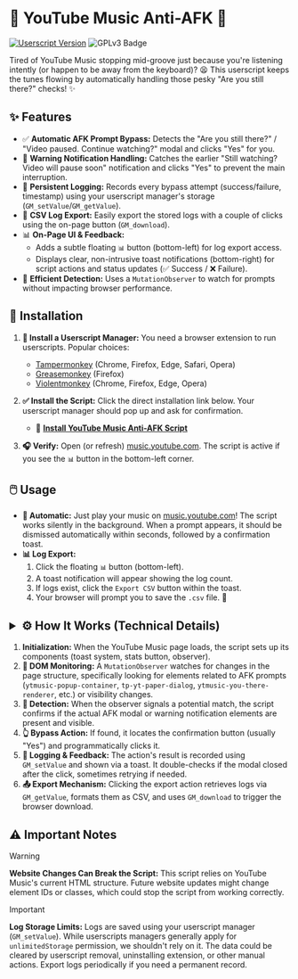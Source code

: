 # 🎵 YouTube Music Anti-AFK 🤖

[![Userscript Version](https://img.shields.io/badge/version-0.2.0-blue?style=flat-square)](https://raw.githubusercontent.com/InvictusNavarchus/ytmusic-anti-afk/master/ytmusic-anti-afk.user.js)
![GPLv3 Badge](https://img.shields.io/badge/license-GPLv3-blue)

Tired of YouTube Music stopping mid-groove just because you're listening intently (or happen to be away from the keyboard)? 😫 This userscript keeps the tunes flowing by automatically handling those pesky "Are you still there?" checks! ✨

## ✨ Features

* ✅ **Automatic AFK Prompt Bypass:** Detects the "Are you still there?" / "Video paused. Continue watching?" modal and clicks "Yes" for you.
* 🔔 **Warning Notification Handling:** Catches the earlier "Still watching? Video will pause soon" notification and clicks "Yes" to prevent the main interruption.
* 💾 **Persistent Logging:** Records every bypass attempt (success/failure, timestamp) using your userscript manager's storage (`GM_setValue`/`GM_getValue`).
* 📄 **CSV Log Export:** Easily export the stored logs with a couple of clicks using the on-page button (`GM_download`).
* 📊 **On-Page UI & Feedback:**
    * Adds a subtle floating `📊` button (bottom-left) for log export access.
    * Displays clear, non-intrusive toast notifications (bottom-right) for script actions and status updates (✅ Success / ❌ Failure).
* 🚀 **Efficient Detection:** Uses a `MutationObserver` to watch for prompts without impacting browser performance.

## 🚀 Installation

1.  **🔧 Install a Userscript Manager:** You need a browser extension to run userscripts. Popular choices:
    * [Tampermonkey](https://www.tampermonkey.net/) (Chrome, Firefox, Edge, Safari, Opera)
    * [Greasemonkey](https://www.greasespot.net/) (Firefox)
    * [Violentmonkey](https://violentmonkey.github.io/) (Chrome, Firefox, Edge, Opera)

2.  **✅ Install the Script:** Click the direct installation link below. Your userscript manager should pop up and ask for confirmation.
    * 🔗 **[Install YouTube Music Anti-AFK Script](https://raw.githubusercontent.com/InvictusNavarchus/ytmusic-anti-afk/master/ytmusic-anti-afk.user.js)**

3.  **🎧 Verify:** Open (or refresh) [music.youtube.com](music.youtube.com/). The script is active if you see the `📊` button in the bottom-left corner.

## 🖱️ Usage

* **🧘 Automatic:** Just play your music on [music.youtube.com](http://googleusercontent.com/youtube.com/6)! The script works silently in the background. When a prompt appears, it should be dismissed automatically within seconds, followed by a confirmation toast.
* **📊 Log Export:**
    1.  Click the floating `📊` button (bottom-left).
    2.  A toast notification will appear showing the log count.
    3.  If logs exist, click the `Export CSV` button within the toast.
    4.  Your browser will prompt you to save the `.csv` file. 🎉

## <details><summary>⚙️ How It Works (Technical Details)</summary>

1.  **Initialization:** When the YouTube Music page loads, the script sets up its components (toast system, stats button, observer).
2.  **👀 DOM Monitoring:** A `MutationObserver` watches for changes in the page structure, specifically looking for elements related to AFK prompts (`ytmusic-popup-container`, `tp-yt-paper-dialog`, `ytmusic-you-there-renderer`, etc.) or visibility changes.
3.  **🎯 Detection:** When the observer signals a potential match, the script confirms if the actual AFK modal or warning notification elements are present and visible.
4.  **👆 Bypass Action:** If found, it locates the confirmation button (usually "Yes") and programmatically clicks it.
5.  **📝 Logging & Feedback:** The action's result is recorded using `GM_setValue` and shown via a toast. It double-checks if the modal closed after the click, sometimes retrying if needed.
6.  **📤 Export Mechanism:** Clicking the export action retrieves logs via `GM_getValue`, formats them as CSV, and uses `GM_download` to trigger the browser download.

</details>

## ⚠️ Important Notes

> [!WARNING]
> **Website Changes Can Break the Script:** This script relies on YouTube Music's current HTML structure. Future website updates might change element IDs or classes, which could stop the script from working correctly.

> [!IMPORTANT]
> **Log Storage Limits:** Logs are saved using your userscript manager (`GM_setValue`). While userscripts managers generally apply for `unlimitedStorage` permission, we shouldn't rely on it. The data could be cleared by userscript removal, uninstalling extension, or other manual actions. Export logs periodically if you need a permanent record.